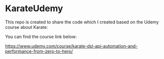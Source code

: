 # KarateUdemy

This repo is created to share the code which I created based on the Udemy course about Karate:

You can find the course link below:

https://www.udemy.com/course/karate-dsl-api-automation-and-performance-from-zero-to-hero/
